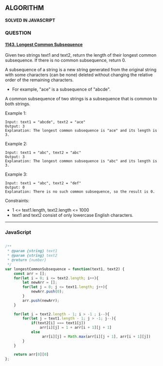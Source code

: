 ## ALGORITHM

#### SOLVED IN JAVASCRIPT
### QUESTION

#### [1143. Longest Common Subsequence](https://leetcode.com/problems/longest-common-subsequence/)

Given two strings text1 and text2, return the length of their longest common subsequence. If there is no common subsequence, return 0.

A subsequence of a string is a new string generated from the original string with some characters (can be none) deleted without changing the relative order of the remaining characters.

* For example, "ace" is a subsequence of "abcde".

A common subsequence of two strings is a subsequence that is common to both strings.

Example 1:

```
Input: text1 = "abcde", text2 = "ace" 
Output: 3  
Explanation: The longest common subsequence is "ace" and its length is 3.
```

Example 2:

```
Input: text1 = "abc", text2 = "abc"
Output: 3
Explanation: The longest common subsequence is "abc" and its length is 3.
```

Example 3:

```
Input: text1 = "abc", text2 = "def"
Output: 0
Explanation: There is no such common subsequence, so the result is 0.
```

Constraints:

* 1 <= text1.length, text2.length <= 1000
* text1 and text2 consist of only lowercase English characters.

-----

### JavaScript

```js

/**
 * @param {string} text1
 * @param {string} text2
 * @return {number}
 */
var longestCommonSubsequence = function(text1, text2) {
    const arr = [];
    for(let i = 0; i <= text2.length; i++){
        let newArr = [];
        for(let j = 0; j <= text1.length; j++){
            newArr.push(0);
        }
        arr.push(newArr);
    }
    
    for(let i = text2.length - 1; i > -1 ; i--){
        for(let j = text1.length - 1; j > -1; j--){
            if(text2[i] === text1[j])
                arr[i][j] = 1 + arr[i + 1][j + 1]
            else 
                 arr[i][j] = Math.max(arr[i][j + 1], arr[i + 1][j])  
        }
    }
    
    return arr[0][0]
};

```
